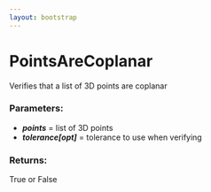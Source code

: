 ```yaml
---
layout: bootstrap
---
```


# PointsAreCoplanar

Verifies that a list of 3D points are coplanar
        

### Parameters:

- ***points*** = list of 3D points
- ***tolerance[opt]*** = tolerance to use when verifying
        

### Returns:


True or False
        
